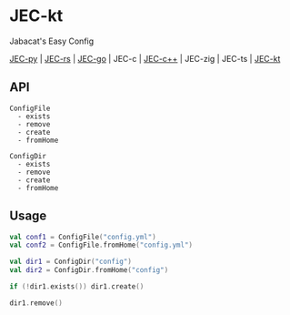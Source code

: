 # JEC-kt

Jabacat's Easy Config

[JEC-py](https://github.com/jabacat/JEC-py) | [JEC-rs](https://github.com/jabacat/JEC-rs) | [JEC-go](https://github.com/jabacat/JEC-go) | JEC-c | [JEC-c++](https://github.com/jabacat/JEC-cpp) | JEC-zig | JEC-ts | [JEC-kt](https://github.com/jabacat/JEC-kt)

## API

```text
ConfigFile
  - exists
  - remove
  - create
  - fromHome
  
ConfigDir
  - exists
  - remove
  - create
  - fromHome
```

## Usage

```kt
val conf1 = ConfigFile("config.yml")
val conf2 = ConfigFile.fromHome("config.yml")

val dir1 = ConfigDir("config")
val dir2 = ConfigDir.fromHome("config")

if (!dir1.exists()) dir1.create()

dir1.remove()
```

